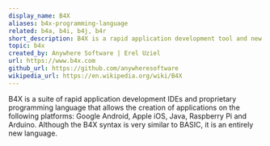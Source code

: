 ```yaml
---
display_name: B4X
aliases: b4x-programming-language
related: b4a, b4i, b4j, b4r
short_description: B4X is a rapid application development tool and new programming language to create cross platform apps.
topic: b4x
created_by: Anywhere Software | Erel Uziel
url: https://www.b4x.com
github_url: https://github.com/anywheresoftware
wikipedia_url: https://en.wikipedia.org/wiki/B4X
---
```

B4X is a suite of rapid application development IDEs and proprietary programming language that allows the creation of applications on the following platforms: Google Android, Apple iOS, Java, Raspberry Pi and Arduino. Although the B4X syntax is very similar to BASIC, it is an entirely new language.
